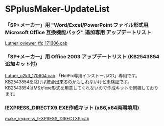 # SPplusMaker-UpdateList

### 「SP+メーカー」用 "Word/Excel/PowerPoint ファイル形式用 Microsoft Office 互換機能パック" 追加専用 アップデートリスト
[Luther_oviewer_ffc_171006.cab](https://github.com/Rukoto/SPplusMaker-UpdateList/raw/master/releases/Luther_oviewer_ffc_171006.cab)

### 「SP+メーカー」用 Office 2003 アップデートリスト (KB2543854追加キット付)
[Luther_o2k3_170604.cab](https://github.com/Rukoto/SPplusMaker-UpdateList/raw/master/releases/Luther_o2k3_170604.cab)
「HotFix専用インストールCD」専用です。KB2543854を除けば統合出来るのかもしれないけど未検証です。  
KB2543854はMSがexe形式を用意してくれないので作成キットを同梱しております。

### IEXPRESS_DIRECTX9.EXE作成キット (x86,x64両環境用)
[make_iexpress_IEXPRESS_DIRECTX9.cab](https://github.com/Rukoto/SPplusMaker-UpdateList/raw/master/releases/make_iexpress_IEXPRESS_DIRECTX9.cab)
